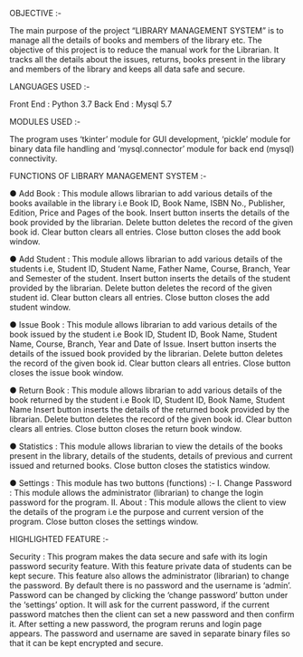 OBJECTIVE :-

  The main purpose of the project “LIBRARY MANAGEMENT SYSTEM” is to manage all the details of books and members of the library etc. The objective of this project is to   reduce the manual work for the Librarian. It tracks all the details about the issues, returns, books present in the library and members of the library and keeps all
  data safe and secure.

LANGUAGES USED :-

  Front End : Python 3.7
  Back End : Mysql 5.7
  
MODULES USED :-

The program uses ‘tkinter’ module for GUI development, ‘pickle’ module for binary data file handling and ‘mysql.connector’ module for back end (mysql) connectivity.

FUNCTIONS OF LIBRARY MANAGEMENT SYSTEM :- 

● Add Book : This module allows librarian to add various details of the books available in the library i.e Book ID, Book Name, ISBN No., Publisher, Edition, Price and Pages of the book. Insert button inserts the details of the book provided by the librarian. Delete button deletes the record of the given book id. Clear button clears all entries. Close button closes the add book window.

● Add Student : This module allows librarian to add various details of the students i.e, Student ID, Student Name, Father Name, Course, Branch, Year and Semester of the student. Insert button inserts the details of the student provided by the librarian. Delete button deletes the record of the given student id. Clear button clears all entries. Close button closes the add student window.

● Issue Book : This module allows librarian to add various details of the book issued by the student i.e Book ID, Student ID, Book Name, Student Name, Course, Branch, Year and Date of Issue. Insert button inserts the details of the issued book provided by the librarian. Delete button deletes the record of the given book id. Clear button clears all entries. Close button closes the issue book window.

● Return Book : This module allows librarian to add various details of the book returned by the student i.e Book ID, Student ID, Book Name, Student Name Insert button inserts the details of the returned book provided by the librarian. Delete button deletes the record of the given book id. Clear button clears all entries. Close button closes the return book window.

● Statistics : This module allows librarian to view the details of the books present in the library, details of the students, details of previous and current issued and returned books. Close button closes the statistics window.

● Settings : This module has two buttons (functions) :-
 I. Change Password : This module allows the administrator (librarian) to change the login password for the program.
II. About : This module allows the client to view the details of the program i.e the purpose and current version of the program. Close button closes the settings window.

HIGHLIGHTED FEATURE :-

Security : This program makes the data secure and safe with its login password security feature. With this feature private data of students can be kept secure. This feature also allows the administrator (librarian) to change the password. By default there is no password and the username is ‘admin’. Password can be changed by clicking the ‘change password’ button under the ‘settings’ option. It will ask for the current password, if the current password matches then the client can set a new password and then confirm it. After setting a new password, the program reruns and login page appears. The password and username are saved in separate binary files so that it can be kept encrypted and secure.
